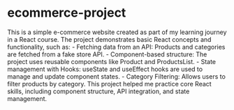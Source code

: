 # ecommerce-project
 This is a simple e-commerce website created as part of my learning journey in a React course. The project demonstrates basic React concepts and functionality, such as:  - Fetching data from an API: Products and categories are fetched from a fake store API. - Component-based structure: The project uses reusable components like Product and ProductsList. - State management with Hooks: useState and useEffect hooks are used to manage and update component states. - Category Filtering: Allows users to filter products by category.  This project helped me practice core React skills, including component structure, API integration, and state management.
